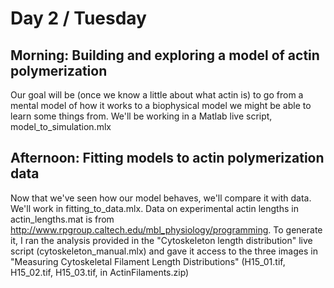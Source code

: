 # Day 2 / Tuesday

## Morning: Building and exploring a model of actin polymerization

Our goal will be (once we know a little about what actin is) to go from a mental model of how it works to a biophysical model we might be able to learn some things from. We'll be working in a Matlab live script, model_to_simulation.mlx

## Afternoon: Fitting models to actin polymerization data

Now that we've seen how our model behaves, we'll compare it with data. We'll work in fitting_to_data.mlx. Data on experimental actin lengths in actin_lengths.mat is from http://www.rpgroup.caltech.edu/mbl_physiology/programming.
To generate it, I ran the analysis provided in the "Cytoskeleton length distribution" live script (cytoskeleton_manual.mlx) and gave it access to the three images in "Measuring Cytoskeletal Filament Length Distributions" (H15_01.tif, H15_02.tif, H15_03.tif, in ActinFilaments.zip)
